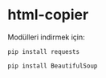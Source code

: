 # html-copier
Modülleri indirmek için:
```
pip install requests
```

```
pip install BeautifulSoup
```
